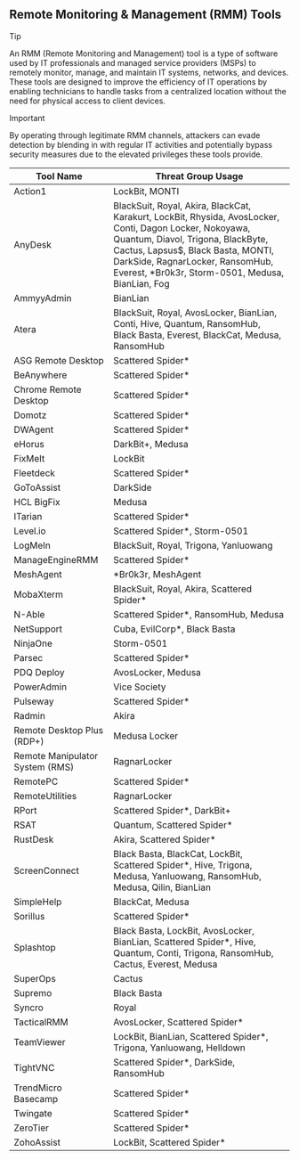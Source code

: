 ## Remote Monitoring & Management (RMM) Tools

> [!TIP]
> An RMM (Remote Monitoring and Management) tool is a type of software used by IT professionals and managed service providers (MSPs) to remotely monitor, manage, and maintain IT systems, networks, and devices. These tools are designed to improve the efficiency of IT operations by enabling technicians to handle tasks from a centralized location without the need for physical access to client devices. 

> [!IMPORTANT]
> By operating through legitimate RMM channels, attackers can evade detection by blending in with regular IT activities and potentially bypass security measures due to the elevated privileges these tools provide.

| Tool Name | Threat Group Usage |
|---|---|
| Action1 | LockBit, MONTI |
| AnyDesk | BlackSuit, Royal, Akira, BlackCat, Karakurt, LockBit, Rhysida, AvosLocker, Conti, Dagon Locker, Nokoyawa, Quantum, Diavol, Trigona, BlackByte, Cactus, Lapsus$, Black Basta, MONTI, DarkSide, RagnarLocker, RansomHub, Everest, *Br0k3r, Storm-0501, Medusa, BianLian, Fog |
| AmmyyAdmin | BianLian |
| Atera | BlackSuit, Royal, AvosLocker, BianLian, Conti, Hive, Quantum, RansomHub, Black Basta, Everest, BlackCat, Medusa, RansomHub |
| ASG Remote Desktop | Scattered Spider* |
| BeAnywhere | Scattered Spider* |
| Chrome Remote Desktop | Scattered Spider* |
| Domotz | Scattered Spider* |
| DWAgent | Scattered Spider* |
| eHorus | DarkBit+, Medusa |
| FixMeIt | LockBit |
| Fleetdeck | Scattered Spider* |
| GoToAssist | DarkSide |
| HCL BigFix | Medusa |
| ITarian | Scattered Spider* |
| Level.io | Scattered Spider*, Storm-0501 |
| LogMeIn | BlackSuit, Royal, Trigona, Yanluowang |
| ManageEngineRMM | Scattered Spider* |
| MeshAgent | *Br0k3r, MeshAgent |
| MobaXterm | BlackSuit, Royal, Akira, Scattered Spider* |
| N-Able | Scattered Spider*, RansomHub, Medusa |
| NetSupport | Cuba, EvilCorp*, Black Basta |
| NinjaOne | Storm-0501 |
| Parsec | Scattered Spider* |
| PDQ Deploy | AvosLocker, Medusa |
| PowerAdmin | Vice Society |
| Pulseway | Scattered Spider* |
| Radmin | Akira |
| Remote Desktop Plus (RDP+) | Medusa Locker |
| Remote Manipulator System (RMS) | RagnarLocker |
| RemotePC | Scattered Spider* |
| RemoteUtilities | RagnarLocker |
| RPort | Scattered Spider*, DarkBit+ |
| RSAT | Quantum, Scattered Spider* |
| RustDesk | Akira, Scattered Spider* |
| ScreenConnect | Black Basta, BlackCat, LockBit, Scattered Spider*, Hive, Trigona, Medusa, Yanluowang, RansomHub, Medusa, Qilin, BianLian |
| SimpleHelp | BlackCat, Medusa |
| Sorillus | Scattered Spider* |
| Splashtop | Black Basta, LockBit, AvosLocker, BianLian, Scattered Spider*, Hive, Quantum, Conti, Trigona, RansomHub, Cactus, Everest, Medusa |
| SuperOps | Cactus |
| Supremo | Black Basta |
| Syncro | Royal |
| TacticalRMM | AvosLocker, Scattered Spider* |
| TeamViewer | LockBit, BianLian, Scattered Spider*, Trigona, Yanluowang, Helldown |
| TightVNC | Scattered Spider*, DarkSide, RansomHub |
| TrendMicro Basecamp | Scattered Spider* |
| Twingate | Scattered Spider* |
| ZeroTier | Scattered Spider* |
| ZohoAssist | LockBit, Scattered Spider* |
